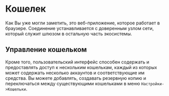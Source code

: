 # Кошелек

Как Вы уже могли заметить, это веб-приложение, которое работает в браузере. Соединение устанавливается с доверенным узлом сети, который служит шлюзом в остальную часть экосистемы.

## Управление кошельком

Кроме того, пользовательский интерфейс способен содержать и предоставлять доступ к нескольким кошелькам, каждый из которых может содержать несколько аккаунтов и соответствующие им средства. Вы можете добавлять, создавать резервную копию и переключаться между существующими кошельками в меню `Настройки->Кошельки`.